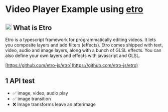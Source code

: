 # Video Player Example using [etro](https://etrojs.dev/)

## <img src="https://etrojs.dev/img/logo.svg" width=20> What is Etro

Etro is a typescript framework for programmatically editing videos. It lets you composite layers and add filters (effects). Etro comes shipped with text, video, audio and image layers, along with a bunch of GLSL effects. You can also define your own layers and effects with javascript and GLSL.

[https://github.com/etro-js/etro](https://github.com/etro-js/etro)

## 1 API test

- ✅ image, video, audio play
- ✅ image transition
- ❌ Image transforms leave an afterimage
